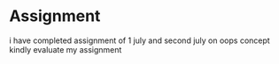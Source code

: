 # Assignment
i have completed assignment of 1 july and second july on oops concept kindly evaluate my assignment 
